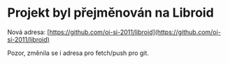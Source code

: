 # Projekt byl přejměnován na Libroid

Nová adresa: [https://github.com/oi-si-2011/libroid](https://github.com/oi-si-2011/libroid)

Pozor, změnila se i adresa pro fetch/push pro git.

